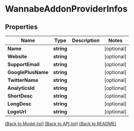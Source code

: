 # WannabeAddonProviderInfos

## Properties

Name | Type | Description | Notes
------------ | ------------- | ------------- | -------------
**Name** | **string** |  | [optional] 
**Website** | **string** |  | [optional] 
**SupportEmail** | **string** |  | [optional] 
**GooglePlusName** | **string** |  | [optional] 
**TwitterName** | **string** |  | [optional] 
**AnalyticsId** | **string** |  | [optional] 
**ShortDesc** | **string** |  | [optional] 
**LongDesc** | **string** |  | [optional] 
**LogoUrl** | **string** |  | [optional] 

[[Back to Model list]](../README.md#documentation-for-models) [[Back to API list]](../README.md#documentation-for-api-endpoints) [[Back to README]](../README.md)


